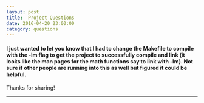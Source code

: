 ```yaml
---
layout: post
title:  Project Questions
date: 2016-04-20 23:00:00
category: questions
---
```


<a id="Q1"></a>

#### I just wanted to let you know that I had to change the Makefile to compile with the -lm flag to get the project to successfully compile and link (it looks like the man pages for the math functions say to link with -lm).  Not sure if other people are running into this as well but figured it could be helpful.

Thanks for sharing!

---------------------------------------
